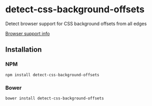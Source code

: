 # detect-css-background-offsets
Detect browser support for CSS background offsets from all edges

[Browser support info](http://caniuse.com/#feat=css-background-offsets)

## Installation

### NPM

`npm install detect-css-background-offsets`

### Bower

`bower install detect-css-background-offsets`


